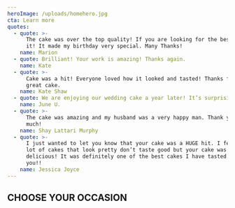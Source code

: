 ```yaml
---
heroImage: /uploads/homehero.jpg
cta: Learn more
quotes:
  - quote: >-
      The cake was over the top quality! If you are looking for the best this is
      it! It made my birthday very special. Many Thanks!
    name: Marion
  - quote: Brilliant! Your work is amazing! Thanks again.
    name: Kate
  - quote: >-
      Cake was a hit! Everyone loved how it looked and tasted! Thanks for a
      great cake.
    name: Kate Shaw
  - quote: We are enjoying our wedding cake a year later! It’s surprisingly very good
    name: June U.
  - quote: >-
      The cake was amazing and my husband was a very happy man. Thank you so
      much!
    name: Shay Lattari Murphy
  - quote: >-
      I just wanted to let you know that your cake was a HUGE hit. I feel like a
      lot of cakes that look pretty don’t taste good but your cake was
      delicious! It was definitely one of the best cakes I have tasted. Thank
      you!!
    name: Jessica Joyce
---
```


## CHOOSE YOUR OCCASION
